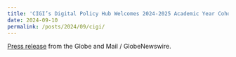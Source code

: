 ```yaml
---
title: 'CIGI’s Digital Policy Hub Welcomes 2024-2025 Academic Year Cohort'
date: 2024-09-10
permalink: /posts/2024/09/cigi/
---
```


[Press release](https://www.theglobeandmail.com/investing/markets/markets-news/GlobeNewswire/28464282/cigis-digital-policy-hub-welcomes-2024-2025-academic-year-cohort/) from the Globe and Mail / GlobeNewswire.
